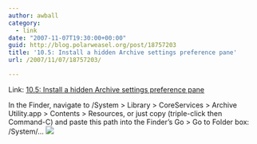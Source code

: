 ```yaml
---
author: awball
category:
  - link
date: "2007-11-07T19:30:00+00:00"
guid: http://blog.polarweasel.org/post/18757203
title: '10.5: Install a hidden Archive settings preference pane'
url: /2007/11/07/18757203/

---
```

Link: [10.5: Install a hidden Archive settings preference pane](http://feeds.macworld.com/~r/macosxhints/leopard/~3/181365383/article.php)

In the Finder, navigate to /System > Library > CoreServices > Archive Utility.app > Contents > Resources, or just copy (triple-click then Command-C) and paste this path into the Finder’s Go > Go to Folder box: /System/… ![](http://feeds.macworld.com/~r/macosxhints/leopard/~4/181365383)
